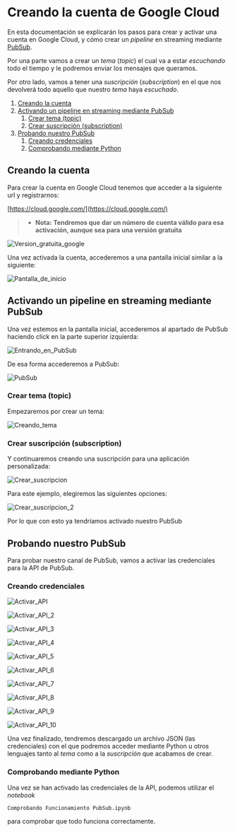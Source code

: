 # Creando la cuenta de Google Cloud

En esta documentación se explicarán los pasos para crear y activar una cuenta
en Google Cloud, y cómo crear un *pipeline* en streaming mediante [PubSub](https://cloud.google.com/pubsub/docs/overview).

Por una parte vamos a crear un *tema* (*topic*) el cual va a estar *escuchando* todo el tiempo y le
podremos enviar los mensajes que queramos.

Por otro lado, vamos a tener una *suscripción* (*subscription*) en el que nos devolverá
todo aquello que nuestro *tema* haya *escuchado*.

1. [Creando la cuenta](#creando-la-cuenta)
1. [Activando un pipeline en streaming mediante PubSub](#activando-un-pipeline-en-streaming-mediante-pubsub)
    1. [Crear tema (topic)](#crear-tema-topic)
    1. [Crear suscripción (subscription)](#crear-suscripcin-subscription)
1. [Probando nuestro PubSub](#probando-nuestro-pubsub)
    1. [Creando credenciales](#creando-credenciales)
    1. [Comprobando mediante Python](#comprobando-mediante-python)
 
## Creando la cuenta

Para crear la cuenta en Google Cloud tenemos que acceder a la siguiente url y registrarnos:

[https://cloud.google.com/](https://cloud.google.com/)

 >- **Nota: Tendremos que dar un número de cuenta válido para esa activación, aunque
    sea para una versión gratuita**

![Version_gratuita_google](../Imagenes/Version_gratuita_google.png)

Una vez activada la cuenta, accederemos a una pantalla inicial similar a la siguiente:

![Pantalla_de_inicio](../Imagenes/Pantalla_de_inicio.png)

## Activando un pipeline en streaming mediante PubSub

Una vez estemos en la pantalla inicial, accederemos al apartado de PubSub
haciendo click en la parte superior izquierda:

![Entrando_en_PubSub](../Imagenes/Entrando_en_PubSub.png)

De esa forma accederemos a PubSub:

![PubSub](../Imagenes/PubSub.png)

### Crear tema (topic)

Empezaremos por crear un tema:

![Creando_tema](../Imagenes/Creando_tema.png)

### Crear suscripción (subscription)

Y continuaremos creando una suscripción para una aplicación personalizada:

![Crear_suscripcion](../Imagenes/Crear_suscripcion.png)

Para este ejemplo, elegiremos las siguientes opciones:

![Crear_suscripcion_2](../Imagenes/Crear_suscripcion_2.png)

Por lo que con esto ya tendríamos activado nuestro PubSub

## Probando nuestro PubSub

Para probar nuestro canal de PubSub, vamos a activar las credenciales para la API
de PubSub.

### Creando credenciales

![Activar_API](../Imagenes/Activar_API.png)

![Activar_API_2](../Imagenes/Activar_API_2.png)

![Activar_API_3](../Imagenes/Activar_API_3.png)

![Activar_API_4](../Imagenes/Activar_API_4.png)

![Activar_API_5](../Imagenes/Activar_API_5.png)

![Activar_API_6](../Imagenes/Activar_API_6.png)

![Activar_API_7](../Imagenes/Activar_API_7.png)

![Activar_API_8](../Imagenes/Activar_API_8.png)

![Activar_API_9](../Imagenes/Activar_API_9.png)

![Activar_API_10](../Imagenes/Activar_API_10.png)

Una vez finalizado, tendremos descargado un archivo JSON (las credenciales) con el
que podremos acceder mediante Python u otros lenguajes tanto al *tema* como a la 
*suscripción* que acabamos de crear.

### Comprobando mediante Python

Una vez se han activado las credenciales de la API, podemos utilizar el
*notebook*

```bash
Comprobando Funcionamiento PubSub.ipynb
``` 

para comprobar que todo funciona correctamente.
